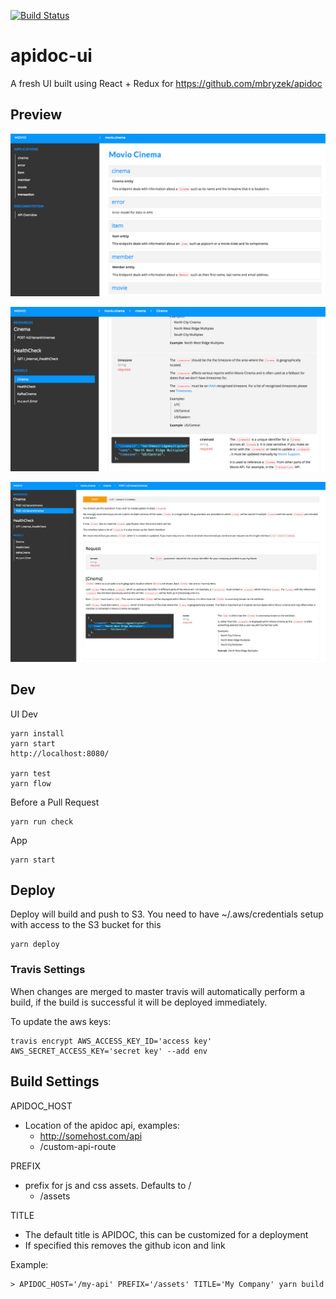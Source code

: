 [![Build Status](https://travis-ci.org/movio/apidoc-ui.svg?branch=master)](https://travis-ci.org/movio/apidoc-ui)

# apidoc-ui
A fresh UI built using React + Redux for https://github.com/mbryzek/apidoc


## Preview

![APIDOC-UI-org](organization.png)

![APIDOC-UI-model](model.png)

![APIDOC-UI-resource](resource.png)


## Dev

UI Dev


    yarn install
    yarn start
    http://localhost:8080/

    yarn test
    yarn flow

Before a Pull Request

    yarn run check

App

    yarn start

## Deploy
Deploy will build and push to S3. You need to have ~/.aws/credentials setup with access to the S3 bucket for this

    yarn deploy

### Travis Settings
When changes are merged to master travis will automatically perform a build, if the build is successful it will be deployed immediately.

To update the aws keys:

    travis encrypt AWS_ACCESS_KEY_ID='access key' AWS_SECRET_ACCESS_KEY='secret key' --add env

## Build Settings

APIDOC_HOST
- Location of the apidoc api, examples:
  - http://somehost.com/api
  - /custom-api-route

PREFIX
- prefix for js and css assets. Defaults to /
  - /assets

TITLE
- The default title is APIDOC, this can be customized for a deployment
- If specified this removes the github icon and link


Example:

    > APIDOC_HOST='/my-api' PREFIX='/assets' TITLE='My Company' yarn build
